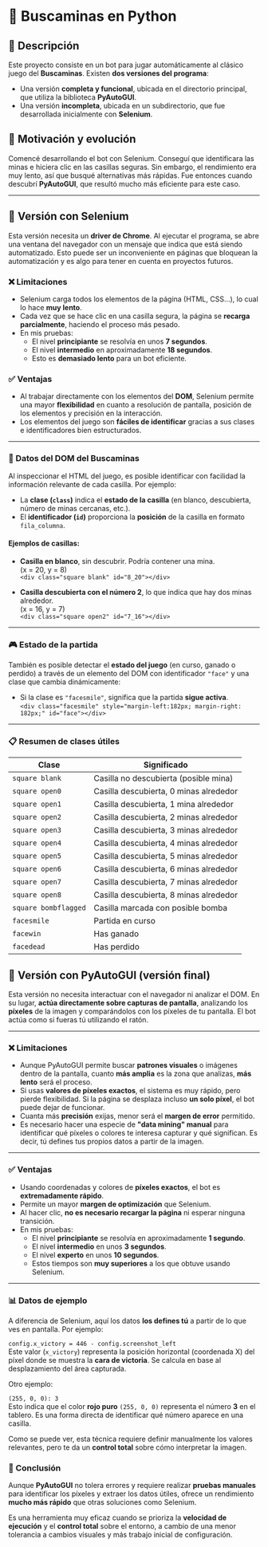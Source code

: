 # 🧨 Buscaminas en Python

## 📌 Descripción

Este proyecto consiste en un bot para jugar automáticamente al clásico juego del **Buscaminas**. Existen **dos versiones del programa**:

- Una versión **completa y funcional**, ubicada en el directorio principal, que utiliza la biblioteca **PyAutoGUI**.
- Una versión **incompleta**, ubicada en un subdirectorio, que fue desarrollada inicialmente con **Selenium**.

## 🚀 Motivación y evolución

Comencé desarrollando el bot con Selenium. Conseguí que identificara las minas e hiciera clic en las casillas seguras. Sin embargo, el rendimiento era muy lento, así que busqué alternativas más rápidas. Fue entonces cuando descubrí **PyAutoGUI**, que resultó mucho más eficiente para este caso.

---

## 🧪 Versión con Selenium

Esta versión necesita un **driver de Chrome**. Al ejecutar el programa, se abre una ventana del navegador con un mensaje que indica que está siendo automatizado. Esto puede ser un inconveniente en páginas que bloquean la automatización y es algo para tener en cuenta en proyectos futuros.

### ❌ Limitaciones

- Selenium carga todos los elementos de la página (HTML, CSS...), lo cual lo hace **muy lento**.
- Cada vez que se hace clic en una casilla segura, la página se **recarga parcialmente**, haciendo el proceso más pesado.
- En mis pruebas:
  - El nivel **principiante** se resolvía en unos **7 segundos**.
  - El nivel **intermedio** en aproximadamente **18 segundos**.
  - Esto es **demasiado lento** para un bot eficiente.

### ✅ Ventajas

- Al trabajar directamente con los elementos del **DOM**, Selenium permite una mayor **flexibilidad** en cuanto a resolución de pantalla, posición de los elementos y precisión en la interacción.
- Los elementos del juego son **fáciles de identificar** gracias a sus clases e identificadores bien estructurados.

---

### 🧾 Datos del DOM del Buscaminas

Al inspeccionar el HTML del juego, es posible identificar con facilidad la información relevante de cada casilla. Por ejemplo:

- La **clase (`class`)** indica el **estado de la casilla** (en blanco, descubierta, número de minas cercanas, etc.).
- El **identificador (`id`)** proporciona la **posición** de la casilla en formato `fila_columna`.

#### Ejemplos de casillas:

- **Casilla en blanco**, sin descubrir. Podría contener una mina.  
  (x = 20, y = 8)  
  `<div class="square blank" id="8_20"></div>`

- **Casilla descubierta con el número 2**, lo que indica que hay dos minas alrededor.  
  (x = 16, y = 7)  
  `<div class="square open2" id="7_16"></div>`

---

### 🎮 Estado de la partida

También es posible detectar el **estado del juego** (en curso, ganado o perdido) a través de un elemento del DOM con identificador `"face"` y una clase que cambia dinámicamente:

- Si la clase es `"facesmile"`, significa que la partida **sigue activa**.  
  `<div class="facesmile" style="margin-left:182px; margin-right: 182px;" id="face"></div>`

---

### 📋 Resumen de clases útiles

| Clase              | Significado                             |
|-------------------|------------------------------------------|
| `square blank`       | Casilla no descubierta (posible mina)    |
| `square open0`       | Casilla descubierta, 0 minas alrededor   |
| `square open1`       | Casilla descubierta, 1 mina alrededor    |
| `square open2`       | Casilla descubierta, 2 minas alrededor   |
| `square open3`       | Casilla descubierta, 3 minas alrededor   |
| `square open4`       | Casilla descubierta, 4 minas alrededor   |
| `square open5`       | Casilla descubierta, 5 minas alrededor   |
| `square open6`       | Casilla descubierta, 6 minas alrededor   |
| `square open7`       | Casilla descubierta, 7 minas alrededor   |
| `square open8`       | Casilla descubierta, 8 minas alrededor   |
| `square bombflagged` | Casilla marcada con posible bomba           |
| `facesmile`          | Partida en curso                         |
| `facewin`            | Has ganado                               |
| `facedead`           | Has perdido                              |



## 🧪 Versión con PyAutoGUI (versión final)

Esta versión no necesita interactuar con el navegador ni analizar el DOM. En su lugar, **actúa directamente sobre capturas de pantalla**, analizando los **píxeles** de la imagen y comparándolos con los píxeles de tu pantalla. El bot actúa como si fueras tú utilizando el ratón.

---

### ❌ Limitaciones

- Aunque PyAutoGUI permite buscar **patrones visuales** o imágenes dentro de la pantalla, cuanto **más amplia** es la zona que analizas, **más lento** será el proceso.
- Si usas **valores de píxeles exactos**, el sistema es muy rápido, pero pierde flexibilidad. Si la página se desplaza incluso **un solo píxel**, el bot puede dejar de funcionar.
- Cuanta más **precisión** exijas, menor será el **margen de error** permitido.
- Es necesario hacer una especie de **"data mining" manual** para identificar qué píxeles o colores te interesa capturar y qué significan. Es decir, tú defines tus propios datos a partir de la imagen.

---

### ✅ Ventajas

- Usando coordenadas y colores de **píxeles exactos**, el bot es **extremadamente rápido**.
- Permite un mayor **margen de optimización** que Selenium.
- Al hacer clic, **no es necesario recargar la página** ni esperar ninguna transición.
- En mis pruebas:
  - El nivel **principiante** se resolvía en aproximadamente **1 segundo**.
  - El nivel **intermedio** en unos **3 segundos**.
  - El nivel **experto** en unos **10 segundos**.
  - Estos tiempos son **muy superiores** a los que obtuve usando Selenium.

---

### 📊 Datos de ejemplo

A diferencia de Selenium, aquí los datos **los defines tú** a partir de lo que ves en pantalla. Por ejemplo:

`config.x_victory = 446 - config.screenshot_left`  
Este valor (`x_victory`) representa la posición horizontal (coordenada X) del píxel donde se muestra la **cara de victoria**. Se calcula en base al desplazamiento del área capturada.

Otro ejemplo:

`(255, 0, 0): 3`  
Esto indica que el color **rojo puro** `(255, 0, 0)` representa el número **3** en el tablero. Es una forma directa de identificar qué número aparece en una casilla.

Como se puede ver, esta técnica requiere definir manualmente los valores relevantes, pero te da un **control total** sobre cómo interpretar la imagen.

### 🧾 Conclusión

Aunque **PyAutoGUI** no tolera errores y requiere realizar **pruebas manuales** para identificar los píxeles y extraer los datos útiles, ofrece un rendimiento **mucho más rápido** que otras soluciones como Selenium.

Es una herramienta muy eficaz cuando se prioriza la **velocidad de ejecución** y el **control total** sobre el entorno, a cambio de una menor tolerancia a cambios visuales y más trabajo inicial de configuración.


